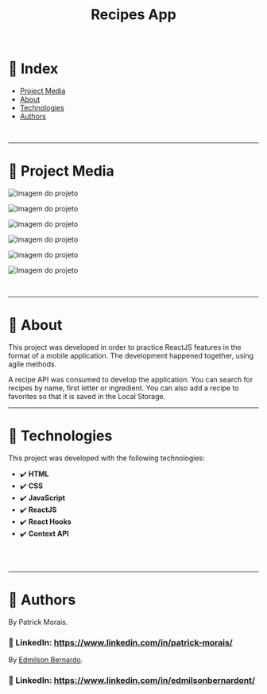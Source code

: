 <h1 align="center">Recipes App</h1>
<br />

# :pushpin: Index
- [Project Media](#camera_flash-project-media)
- [About](#monocle_face-about)
- [Technologies](#rocket-tecnologias-usadas)
- [Authors](#closed_book-authors)
<br />

---
# :camera_flash: Project Media
![Imagem do projeto](src/images/app1.gif)

![Imagem do projeto](src/images/app2.gif)

![Imagem do projeto](src/images/img1.png)

![Imagem do projeto](src/images/img2.png)

![Imagem do projeto](src/images/img3.png)

![Imagem do projeto](src/images/img4.png)

<br />

---
# :monocle_face: About
This project was developed in order to practice ReactJS features in the format of a mobile application. The development happened together, using agile methods.

A recipe API was consumed to develop the application.
You can search for recipes by name, first letter or ingredient.
You can also add a recipe to favorites so that it is saved in the Local Storage.
<br />

---

# :rocket:  Technologies
This project was developed with the following technologies: <br>
- :heavy_check_mark: **HTML**
- :heavy_check_mark: **CSS**
- :heavy_check_mark: **JavaScript**
- :heavy_check_mark: **ReactJS**
- :heavy_check_mark: **React Hooks**
- :heavy_check_mark: **Context API**
<br><br>
<br />

---

# :closed_book: Authors
By Patrick Morais.
### :link: LinkedIn: https://www.linkedin.com/in/patrick-morais/

By [Edmilson Bernardo](https://github.com/EdmilsonBernardo).
### :link: LinkedIn: https://www.linkedin.com/in/edmilsonbernardont/
